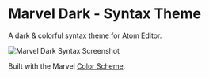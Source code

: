 # Marvel Dark - Syntax Theme

A dark & colorful syntax theme for Atom Editor.

![Marvel Dark Syntax Screenshot](http://i.imgur.com/cQ28HwL.png)

Built with the Marvel [Color Scheme](https://marvelapp.com/styleguide/design/color-scheme).
